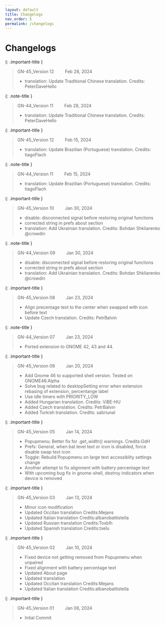 ```yaml
---
layout: default
title: Changelogs
nav_order: 5
permalink: /changelogs
---
```


# Changelogs

{: .important-title }
> GN-45_Version 12 &emsp;&emsp; Feb 28, 2024
> * translation: Update Traditional Chinese translation. Credits: PeterDaveHello


{: .note-title }
> GN-44_Version 11 &emsp;&emsp; Feb 28, 2024 
> * translation: Update Traditional Chinese translation. Credits: PeterDaveHello


{: .important-title }
> GN-45_Version 12 &emsp;&emsp; Feb 15, 2024
> * translation: Update Brazilian (Portuguese) translation. Credits: tiagoFlach


{: .note-title }
> GN-44_Version 11 &emsp;&emsp; Feb 15, 2024 
> * translation: Update Brazilian (Portuguese) translation. Credits: tiagoFlach


{: .important-title }
> GN-45_Version 10 &emsp;&emsp; Jan 30, 2024
> * disable: disconnected signal before restoring original functions
> * corrected string in prefs about section
> * translation: Add Ukrainian translation. Credits: Bohdan Shkliarenko @crowdin


{: .note-title }
> GN-44_Version 09 &emsp;&emsp; Jan 30, 2024 
> * disable: disconnected signal before restoring original functions
> * corrected string in prefs about section
> * translation: Add Ukrainian translation. Credits: Bohdan Shkliarenko @crowdin


{: .important-title }
> GN-45_Version 08 &emsp;&emsp; Jan 23, 2024
> * Align precentage text to the center when swapped with icon before text
> * Update Czech translation. Credits: PetrBalvin


{: .note-title }
> GN-44_Version 07 &emsp;&emsp; Jan 23, 2024 
> * Ported extension to GNOME 42, 43 and 44.


{: .important-title }
> GN-45_Version 06 &emsp;&emsp; Jan 20, 2024
> * Add Gnome 46 to supported shell version. Tested on GNOME46.Alpha
> * Solve bug related to desktopSetting error when extension rebasing of extension, percentange label
> * Use idle timers with PRIORITY_LOW
> * Added Hungarian translation. Credits: ViBE-HU
> * Added Czech translation. Credits: PetrBalvin
> * Added Turkish translation. Credits: sabriunal


{: .important-title }
> GN-45_Version 05 &emsp;&emsp; Jan 14, 2024
> * Popupmenu: Better fix for .get_width() warnings. Credits:GdH
> * Prefs: General, when bat level text or icon is disabled, force disable swap text icon
> * Toggle: Rebuild Popupmenu on large text accessiblity settings change
> * Another attempt to fix alignment with battery percentage text
> * With upcoming bug fix in gnome-shell, destroy indicators when device is removed


{: .important-title }
> GN-45_Version 03 &emsp;&emsp; Jan 13, 2024
> * Minor icon modification
> * Updated Occitan translation Credits:Mejans
> * Updated Italian translation Credits:albanobattistella
> * Updated Russian translation Credits:Toxblh
> * Updated Spanish translation Credits:txelu


{: .important-title }
> GN-45_Version 02 &emsp;&emsp; Jan 10, 2024
> * Fixed device not getting removed from Popupmenu when unpaired
> * Fixed alignment with battery percentage text
> * Updated About page
> * Updated translation
> * Updated Occitan translation Credits:Mejans
> * Updated Italian translation Credits:albanobattistella


{: .important-title }
> GN-45_Version 01 &emsp;&emsp; Jan 06, 2024 
> * Intial Commit


